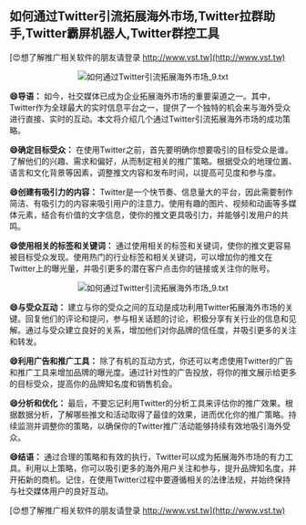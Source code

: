 ## **如何通过Twitter引流拓展海外市场,Twitter拉群助手,Twitter霸屏机器人,Twitter群控工具**

[😍想了解推广相关软件的朋友请登录 http://www.vst.tw](http://www.vst.tw)

 <center><img src="https://vst.tw/MP4/tuiguang/png/6.png" alt="如何通过Twitter引流拓展海外市场_9.txt"></center>

**😄导语：**
如今，社交媒体已成为企业拓展海外市场的重要渠道之一。其中，Twitter作为全球最大的实时信息平台之一，提供了一个独特的机会来与海外受众进行直接、实时的互动。本文将介绍几个通过Twitter引流拓展海外市场的成功策略。

**😄确定目标受众：**
在使用Twitter之前，首先要明确你想要吸引的目标受众是谁。了解他们的兴趣、需求和偏好，从而制定相关的推广策略。根据受众的地理位置、语言和文化背景等因素，调整推文内容和发布时间，以提高可见度和参与度。

**😄创建有吸引力的内容：**
Twitter是一个快节奏、信息量大的平台，因此需要制作简洁、有吸引力的内容来吸引用户的注意力。使用有趣的图片、视频和动画等多媒体元素，结合有价值的文字信息，使你的推文更具吸引力，并能够引发用户的共鸣。

**😄使用相关的标签和关键词：**
通过使用相关的标签和关键词，使你的推文更容易被目标受众发现。使用热门的行业标签和相关关键词，可以增加你的推文在Twitter上的曝光量，并吸引更多的潜在客户点击你的链接或关注你的账号。

 <center><img src="https://vst.tw/MP4/tuiguang/png/6.png" alt="如何通过Twitter引流拓展海外市场_9.txt"></center>

**😄与受众互动：**
建立与你的受众之间的互动是成功利用Twitter拓展海外市场的关键。回复他们的评论和提问，参与相关话题的讨论，积极分享有关行业的信息和见解。通过与受众建立良好的关系，增加他们对你品牌的信任度，并吸引更多的关注和转发。

**😄利用广告和推广工具：**
除了有机的互动方式，你还可以考虑使用Twitter的广告和推广工具来增加品牌的曝光度。通过针对性的广告投放，将你的推文展示给更多的目标受众，提高你的品牌知名度和销售机会。

**😄分析和优化：**
最后，不要忘记利用Twitter的分析工具来评估你的推广效果。根据数据分析，了解哪些推文和活动取得了最佳的效果，进而优化你的推广策略。持续监测并调整你的策略，以确保你的Twitter推广活动能够持续有效地吸引海外受众。

**😄结语：**
通过合理的策略和有效的执行，Twitter可以成为拓展海外市场的有力工具。利用以上策略，你可以吸引更多的海外用户关注和参与，提升品牌知名度，并开拓新的商机。记住，在使用Twitter过程中要遵循相关的法律法规，并始终保持与社交媒体用户的良好互动。

[😍想了解推广相关软件的朋友请登录 http://www.vst.tw](http://www.vst.tw)



